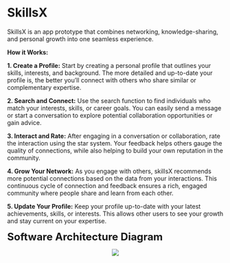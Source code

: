 # SkillsX
SkillsX is an app prototype that combines networking, knowledge-sharing, and personal growth into one seamless experience. 

**How it Works:**

**1. Create a Profile:** Start by creating a personal profile that outlines your skills, interests, and background. The more detailed and up-to-date your profile is, the better you’ll connect with others who share similar or complementary expertise.

**2. Search and Connect:** Use the search function to find individuals who match your interests, skills, or career goals. You can easily send a message or start a conversation to explore potential collaboration opportunities or gain advice.

**3. Interact and Rate:** After engaging in a conversation or collaboration, rate the interaction using the star system. Your feedback helps others gauge the quality of connections, while also helping to build your own reputation in the community.

**4. Grow Your Network:** As you engage with others, skillsX recommends more potential connections based on the data from your interactions. This continuous cycle of connection and feedback ensures a rich, engaged community where people share and learn from each other.

**5. Update Your Profile:** Keep your profile up-to-date with your latest achievements, skills, or interests. This allows other users to see your growth and stay current on your expertise.


<b align="center" style="font-size: 24px; text-align: center;">
  Software Architecture Diagram
</b>


<p align="center">
  <img src="https://github.com/user-attachments/assets/97647304-7441-4c66-beb1-030cff6b0568"/>
</p>
